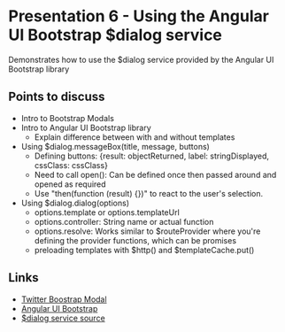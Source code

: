 # Presentation 6 - Using the Angular UI Bootstrap $dialog service
Demonstrates how to use the $dialog service provided by the Angular UI Bootstrap library
## Points to discuss
* Intro to Bootstrap Modals
* Intro to Angular UI Bootstrap library
	* Explain difference between with and without templates
* Using $dialog.messageBox(title, message, buttons)
	* Defining buttons: {result: objectReturned, label: stringDisplayed, cssClass: cssClass}
	* Need to call open(): Can be defined once then passed around and opened as required
	* Use "then(function (result) {})" to react to the user's selection.
* Using $dialog.dialog(options)
	* options.template or options.templateUrl
	* options.controller: String name or actual function
	* options.resolve: Works similar to $routeProvider where you're defining the provider functions, which can be promises
	* preloading templates with $http() and $templateCache.put()

## Links
* [Twitter Boostrap Modal](http://twitter.github.com/bootstrap/javascript.html#modals)
* [Angular UI Bootstrap](http://angular-ui.github.com/bootstrap/)
* [$dialog service source](https://github.com/angular-ui/bootstrap/tree/master/src/dialog)